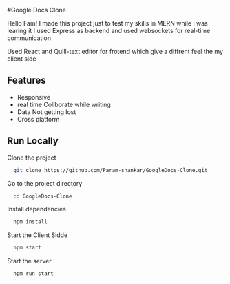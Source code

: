 
#Google Docs Clone

Hello Fam!
I made this project just to test my skills in MERN while i was learing it 
I used Express as backend and used websockets for real-time communication 

Used React and Quill-text editor for frotend which give a diffrent feel the my client side 




## Features

- Responsive 
- real time Collborate while writing 
- Data Not getting lost 
- Cross platform


## Run Locally

Clone the project

```bash
  git clone https://github.com/Param-shankar/GoogleDocs-Clone.git
```

Go to the project directory

```bash
  cd GoogleDocs-Clone
```

Install dependencies

```bash
  npm install
```

Start the Client Sidde

```bash
  npm start
```

Start the server

```bash
  npm run start
```


